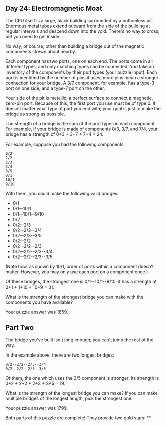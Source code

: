 ## Day 24: Electromagnetic Moat

The CPU itself is a large, black building surrounded by a bottomless pit. Enormous metal tubes extend outward from the side of the building at regular intervals and descend down into the void. There's no way to cross, but you need to get inside.

No way, of course, other than building a bridge out of the magnetic components strewn about nearby.

Each component has two ports, one on each end. The ports come in all different types, and only matching types can be connected. You take an inventory of the components by their port types (your puzzle input). Each port is identified by the number of pins it uses; more pins mean a stronger connection for your bridge. A 3/7 component, for example, has a type-3 port on one side, and a type-7 port on the other.

Your side of the pit is metallic; a perfect surface to connect a magnetic, zero-pin port. Because of this, the first port you use must be of type 0. It doesn't matter what type of port you end with; your goal is just to make the bridge as strong as possible.

The strength of a bridge is the sum of the port types in each component. For example, if your bridge is made of components 0/3, 3/7, and 7/4, your bridge has a strength of 0+3 + 3+7 + 7+4 = 24.

For example, suppose you had the following components:

```
0/2
2/2
2/3
3/4
3/5
0/1
10/1
9/10
```

With them, you could make the following valid bridges:

- 0/1
- 0/1--10/1
- 0/1--10/1--9/10
- 0/2
- 0/2--2/3
- 0/2--2/3--3/4
- 0/2--2/3--3/5
- 0/2--2/2
- 0/2--2/2--2/3
- 0/2--2/2--2/3--3/4
- 0/2--2/2--2/3--3/5

(Note how, as shown by 10/1, order of ports within a component doesn't matter. However, you may only use each port on a component once.)

Of these bridges, the strongest one is 0/1--10/1--9/10; it has a strength of 0+1 + 1+10 + 10+9 = 31.

What is the strength of the strongest bridge you can make with the components you have available?

Your puzzle answer was 1859.

## Part Two

The bridge you've built isn't long enough; you can't jump the rest of the way.

In the example above, there are two longest bridges:

```
0/2--2/2--2/3--3/4
0/2--2/2--2/3--3/5
```

Of them, the one which uses the 3/5 component is stronger; its strength is 0+2 + 2+2 + 2+3 + 3+5 = 19.

What is the strength of the longest bridge you can make? If you can make multiple bridges of the longest length, pick the strongest one.

Your puzzle answer was 1799.

Both parts of this puzzle are complete! They provide two gold stars: **
